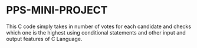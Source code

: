 # PPS-MINI-PROJECT

This C code simply takes in number of votes for each candidate and checks which one is the highest using conditional statements and other input and output features of C Language.
